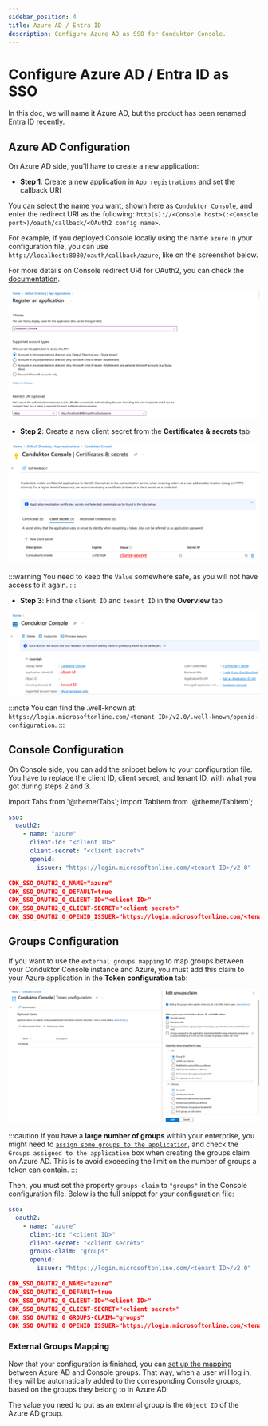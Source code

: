 ```yaml
---
sidebar_position: 4
title: Azure AD / Entra ID
description: Configure Azure AD as SSO for Conduktor Console.
---
```


# Configure Azure AD / Entra ID as SSO

In this doc, we will name it Azure AD, but the product has been renamed Entra ID recently.

## Azure AD Configuration

On Azure AD side, you'll have to create a new application:

- **Step 1**: Create a new application in `App registrations` and set the callback URI

You can select the name you want, shown here as `Conduktor Console`, and enter the redirect URI as the following: `http(s)://<Console host>(:<Console port>)/oauth/callback/<OAuth2 config name>`. 

For example, if you deployed Console locally using the name `azure` in your configuration file, you can use `http://localhost:8080/oauth/callback/azure`, like on the screenshot below.

For more details on Console redirect URI for OAuth2, you can check the [documentation](generic-oauth2.md#more-details-on-console-external-url).

![](assets/azure-new-app.png)

- **Step 2**: Create a new client secret from the **Certificates & secrets** tab

![](assets/azure-client-secret.png)

:::warning
You need to keep the `Value` somewhere safe, as you will not have access to it again.
:::

- **Step 3**: Find the `client ID` and `tenant ID` in the **Overview** tab

![](assets/azure-client-id.png)

:::note
You can find the .well-known at: `https://login.microsoftonline.com/<tenant ID>/v2.0/.well-known/openid-configuration`.
:::

## Console Configuration

On Console side, you can add the snippet below to your configuration file. You have to replace the client ID, client secret, and tenant ID, with what you got during steps 2 and 3.

import Tabs from '@theme/Tabs'; import TabItem from '@theme/TabItem';

<Tabs>
<TabItem value="YAML  File" label="YAML File">

```yaml title="platform-config.yaml"
sso:
  oauth2:
    - name: "azure"
      client-id: "<client ID>"
      client-secret: "<client secret>"
      openid:
        issuer: "https://login.microsoftonline.com/<tenant ID>/v2.0"
```

</TabItem>
<TabItem value="Environment Variables" label="Environment Variables">

```json title=".env"
CDK_SSO_OAUTH2_0_NAME="azure"
CDK_SSO_OAUTH2_0_DEFAULT=true
CDK_SSO_OAUTH2_0_CLIENT-ID="<client ID>"
CDK_SSO_OAUTH2_0_CLIENT-SECRET="<client secret>"
CDK_SSO_OAUTH2_0_OPENID_ISSUER="https://login.microsoftonline.com/<tenant ID>/v2.0"
```

</TabItem>
</Tabs>

## Groups Configuration

If you want to use the `external groups mapping` to map groups between your Conduktor Console instance and Azure, you must add this claim to your Azure application in the **Token configuration** tab:

![](assets/azure-add-groups-claim.png)

:::caution
If you have a **large number of groups** within your enterprise, you might need to [`assign some groups to the application`](https://learn.microsoft.com/en-us/azure/active-directory/manage-apps/assign-user-or-group-access-portal?pivots=portal#assign-users-and-groups-to-an-application), and check the `Groups assigned to the application` box when creating the groups claim on Azure AD. This is to avoid exceeding the limit on the number of groups a token can contain.
:::

Then, you must set the property `groups-claim` to `"groups"` in the Console configuration file. Below is the full snippet for your configuration file:

<Tabs>
<TabItem value="YAML  File" label="YAML File">

```yaml title="platform-config.yaml"
sso:
  oauth2:
    - name: "azure"
      client-id: "<client ID>"
      client-secret: "<client secret>"
      groups-claim: "groups"
      openid:
        issuer: "https://login.microsoftonline.com/<tenant ID>/v2.0"
```

</TabItem>
<TabItem value="Environment Variables" label="Environment Variables">

```json title=".env"
CDK_SSO_OAUTH2_0_NAME="azure"
CDK_SSO_OAUTH2_0_DEFAULT=true
CDK_SSO_OAUTH2_0_CLIENT-ID="<client ID>"
CDK_SSO_OAUTH2_0_CLIENT-SECRET="<client secret>"
CDK_SSO_OAUTH2_0_GROUPS-CLAIM="groups"
CDK_SSO_OAUTH2_0_OPENID_ISSUER="https://login.microsoftonline.com/<tenant ID>/v2.0"
```

</TabItem>
</Tabs>

### External Groups Mapping

Now that your configuration is finished, you can [set up the mapping](/platform/get-started/configuration/user-authentication/external-group-sync/#create-an-external-group-mapping) between Azure AD and Console groups. That way, when a user will log in, they will be automatically added to the corresponding Console groups, based on the groups they belong to in Azure AD.

The value you need to put as an external group is the `Object ID` of the Azure AD group.
